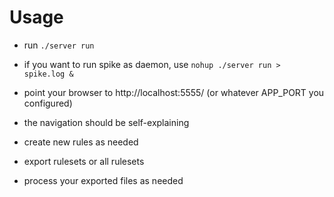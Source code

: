 
# Usage 

- run `./server run`

- if you want to run spike as daemon, use `nohup ./server run > spike.log &`

- point your browser to http://localhost:5555/ (or whatever APP_PORT you 
  configured)
- the navigation should be self-explaining
- create new rules as needed
- export rulesets or all rulesets
- process your exported files as needed

